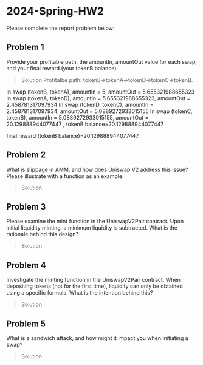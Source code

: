# 2024-Spring-HW2

Please complete the report problem below:

## Problem 1
Provide your profitable path, the amountIn, amountOut value for each swap, and your final reward (your tokenB balance).

> Solution
Profitalbe path: tokenB->tokenA->tokenD->tokenC->tokenB.

In swap (tokenB, tokenA), amountIn = 5, amountOut = 5.655321988655323
In swap (tokenA, tokenD), amountIn = 5.655321988655323, amountOut = 2.458781317097934
In swap (tokenD, tokenC), amountIn = 2.458781317097934, amountOut = 5.0889272933015155
In swap (tokenC, tokenB), amountIn = 5.0889272933015155, amountOut = 20.129888944077447
, tokenB balance=20.129888944077447

final reward (tokenB balance)=20.129888944077447.

## Problem 2
What is slippage in AMM, and how does Uniswap V2 address this issue? Please illustrate with a function as an example.

> Solution



## Problem 3
Please examine the mint function in the UniswapV2Pair contract. Upon initial liquidity minting, a minimum liquidity is subtracted. What is the rationale behind this design?

> Solution

## Problem 4
Investigate the minting function in the UniswapV2Pair contract. When depositing tokens (not for the first time), liquidity can only be obtained using a specific formula. What is the intention behind this?

> Solution

## Problem 5
What is a sandwich attack, and how might it impact you when initiating a swap?

> Solution

